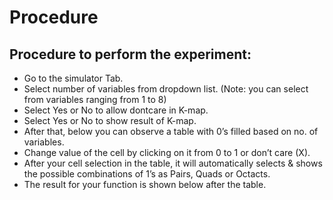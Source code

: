 # Procedure


## Procedure to perform the experiment: 

- Go to the simulator Tab.
- Select number of variables from dropdown list. (Note: you can select from variables ranging from 1 to 8)
- Select Yes or No to allow dontcare in K-map.
- Select Yes or No to show result of K-map.
- After that, below you can observe a table with 0’s filled based on no. of variables.
- Change value of the cell by clicking on it from 0 to 1 or don’t care (X).
- After your cell selection in the table, it will automatically selects & shows the possible combinations of 1’s as Pairs, Quads or Octacts.
- The result for your function is shown below after the table.
